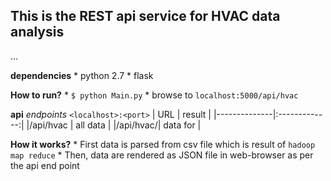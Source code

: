 ## This is the REST api service for HVAC data analysis

...

__dependencies__
    * python 2.7
    * flask


__How to run?__
    * `$ python Main.py`
    * browse to `localhost:5000/api/hvac`


__api__ *endpoints*
    `<localhost>:<port>`
    | URL          | result        |
    |--------------|:-------------:|
    |/api/hvac     | all data      |
    |/api/hvac/<id>| data for <id> |


__How it works?__
    * First data is parsed from csv file which is result of `hadoop map reduce`
    * Then, data are rendered as JSON file in web-browser as per the api end point